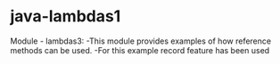 # java-lambdas1
Module - lambdas3: 
-This module provides examples of how reference methods can be used.
-For this example record feature has been used

